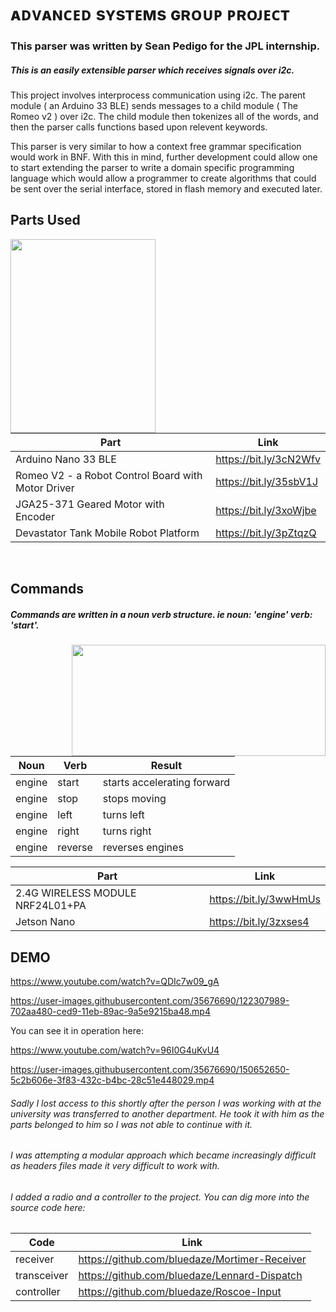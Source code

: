                                    
# ᴀᴅᴠᴀɴᴄᴇᴅ sʏsᴛᴇᴍs ɢʀᴏᴜᴘ ᴘʀᴏᴊᴇᴄᴛ
          
### This parser was written by Sean Pedigo for the JPL internship.  
##### This is an easily extensible parser which receives signals over i2c.

This project involves interprocess communication using i2c. The parent module ( an Arduino 33 BLE) sends messages to a child module ( The Romeo v2 ) over i2c. The child module then tokenizes all of the words, and then the parser calls functions based upon relevent keywords. 

This parser is very similar to how a context free grammar specification would work in BNF. With this in mind, further development could allow one to start extending the parser to write a domain specific programming language which would allow a programmer to create algorithms that could be sent over the serial interface, stored in flash memory and executed later.
  
## Parts Used  

<img align="left" width="232" height="310" src="https://i.imgur.com/iFnLEYq.jpg">

<br/>
<br/>
<br/>

Part | Link
------------ | -------------
Arduino Nano 33 BLE | https://bit.ly/3cN2Wfv  
Romeo V2 - a Robot Control Board with Motor Driver | https://bit.ly/35sbV1J  
JGA25-371 Geared Motor with Encoder | https://bit.ly/3xoWjbe  
Devastator Tank Mobile Robot Platform | https://bit.ly/3pZtqzQ
  
<br/>
  
## Commands 
##### Commands are written in a noun verb structure. ie noun: 'engine' verb: 'start'.

<img align="right" height="178" width="406" src="https://i.imgur.com/ImjASxp.png">

Noun | Verb | Result
------------ | ------------- | -------------
engine | start | starts accelerating forward  
engine | stop | stops moving  
engine | left | turns left  
engine | right | turns right  
engine | reverse | reverses engines  

Part | Link
------------ | -------------
2.4G WIRELESS MODULE NRF24L01+PA | https://bit.ly/3wwHmUs  
Jetson Nano | https://bit.ly/3zxses4  

## DEMO
https://www.youtube.com/watch?v=QDIc7w09_gA


https://user-images.githubusercontent.com/35676690/122307989-702aa480-ced9-11eb-89ac-9a5e9215ba48.mp4

You can see it in operation here:

https://www.youtube.com/watch?v=96I0G4uKvU4

https://user-images.githubusercontent.com/35676690/150652650-5c2b606e-3f83-432c-b4bc-28c51e448029.mp4

###### Sadly I lost access to this shortly after the person I was working with at the university was transferred to another department. He took it with him as the parts belonged to him so I was not able to continue with it.

###### I was attempting a modular approach which became increasingly difficult as headers files made it very difficult to work with.

###### I added a radio and a controller to the project. You can dig more into the source code here:

Code | Link
------------ | -------------
receiver | https://github.com/bluedaze/Mortimer-Receiver  
transceiver  | https://github.com/bluedaze/Lennard-Dispatch  
controller | https://github.com/bluedaze/Roscoe-Input  
